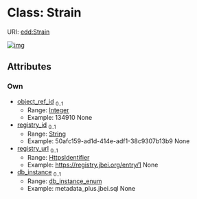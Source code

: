 
# Class: Strain



URI: [edd:Strain](https://w3id.org/eddStrain)


[![img](https://yuml.me/diagram/nofunky;dir:TB/class/[Strain&#124;object_ref_id:integer%20%3F;registry_id:string%20%3F;registry_url:https_identifier%20%3F;db_instance:db_instance_enum%20%3F])](https://yuml.me/diagram/nofunky;dir:TB/class/[Strain&#124;object_ref_id:integer%20%3F;registry_id:string%20%3F;registry_url:https_identifier%20%3F;db_instance:db_instance_enum%20%3F])

## Attributes


### Own

 * [object_ref_id](object_ref_id.md)  <sub>0..1</sub>
     * Range: [Integer](types/Integer.md)
     * Example: 134910 None
 * [registry_id](registry_id.md)  <sub>0..1</sub>
     * Range: [String](types/String.md)
     * Example: 50afc159-ad1d-414e-adf1-38c9307b13b9 None
 * [registry_url](registry_url.md)  <sub>0..1</sub>
     * Range: [HttpsIdentifier](types/HttpsIdentifier.md)
     * Example: https://registry.jbei.org/entry/1 None
 * [db_instance](db_instance.md)  <sub>0..1</sub>
     * Range: [db_instance_enum](db_instance_enum.md)
     * Example: metadata_plus.jbei.sql None
